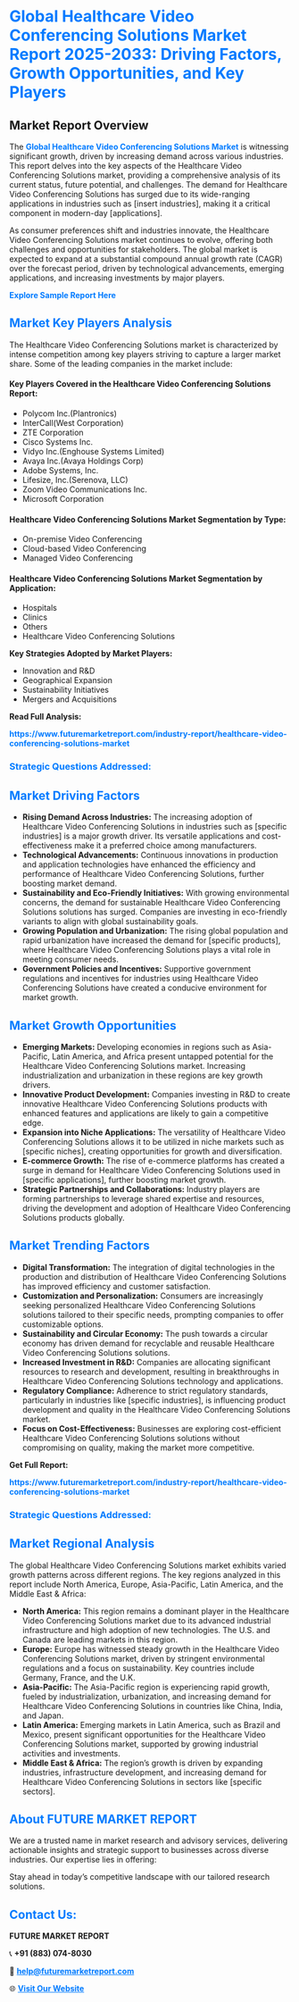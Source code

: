 <h1 style="color: #007BFF;">Global Healthcare Video Conferencing Solutions Market Report 2025-2033: Driving Factors, Growth Opportunities, and Key Players</h1>

<section id="overview">
<h2>Market Report Overview</h2>
<p>The <a href="https://www.futuremarketreport.com/industry-report/healthcare-video-conferencing-solutions-market" style="color: #007BFF; text-decoration: none;"><strong>Global Healthcare Video Conferencing Solutions Market</strong></a> is witnessing significant growth, driven by increasing demand across various industries. This report delves into the key aspects of the Healthcare Video Conferencing Solutions market, providing a comprehensive analysis of its current status, future potential, and challenges. The demand for Healthcare Video Conferencing Solutions has surged due to its wide-ranging applications in industries such as [insert industries], making it a critical component in modern-day [applications].</p>
<p>As consumer preferences shift and industries innovate, the Healthcare Video Conferencing Solutions market continues to evolve, offering both challenges and opportunities for stakeholders. The global market is expected to expand at a substantial compound annual growth rate (CAGR) over the forecast period, driven by technological advancements, emerging applications, and increasing investments by major players.</p>
</section>

<section id="overview">
<p><a href="https://www.futuremarketreport.com/request-sample/reportId=112433" style="color: #007BFF; text-decoration: none;"><strong>Explore Sample Report Here</strong></a></p>
</section>

<section id="key-players">
<h2 style="color: #007BFF;">Market Key Players Analysis</h2>
<p>The Healthcare Video Conferencing Solutions market is characterized by intense competition among key players striving to capture a larger market share. Some of the leading companies in the market include:</p>
<h4>Key Players Covered in the Healthcare Video Conferencing Solutions Report:</h4>
<ul><li>Polycom Inc.(Plantronics)</li><li>InterCall(West Corporation)</li><li>ZTE Corporation</li><li>Cisco Systems Inc.</li><li>Vidyo Inc.(Enghouse Systems Limited)</li><li>Avaya Inc.(Avaya Holdings Corp)</li><li>Adobe Systems, Inc.</li><li>Lifesize, Inc.(Serenova, LLC)</li><li>Zoom Video Communications Inc.</li><li>Microsoft Corporation</li></ul>
<h4>Healthcare Video Conferencing Solutions Market Segmentation by Type:</h4>
<ul><li>On-premise Video Conferencing</li><li>Cloud-based Video Conferencing</li><li>Managed Video Conferencing</li></ul>

<h4>Healthcare Video Conferencing Solutions Market Segmentation by Application:</h4>
<ul><li>Hospitals</li><li>Clinics</li><li>Others</li><li>Healthcare Video Conferencing Solutions</li></ul>
<p><strong>Key Strategies Adopted by Market Players:</strong></p>
<ul>
<li>Innovation and R&D</li>
<li>Geographical Expansion</li>
<li>Sustainability Initiatives</li>
<li>Mergers and Acquisitions</li>
</ul>
</section>

<section>
<p><strong>Read Full Analysis: </strong></p><a href="https://www.futuremarketreport.com/industry-report/healthcare-video-conferencing-solutions-market" style="color: #007BFF; text-decoration: none;"><strong>https://www.futuremarketreport.com/industry-report/healthcare-video-conferencing-solutions-market</strong></a>
<h3 style="color: #007BFF;">Strategic Questions Addressed:</h3>
</section>

<section id="driving-factors">
<h2 style="color: #007BFF;">Market Driving Factors</h2>
<ul>
<li><strong>Rising Demand Across Industries:</strong> The increasing adoption of Healthcare Video Conferencing Solutions in industries such as [specific industries] is a major growth driver. Its versatile applications and cost-effectiveness make it a preferred choice among manufacturers.</li>
<li><strong>Technological Advancements:</strong> Continuous innovations in production and application technologies have enhanced the efficiency and performance of Healthcare Video Conferencing Solutions, further boosting market demand.</li>
<li><strong>Sustainability and Eco-Friendly Initiatives:</strong> With growing environmental concerns, the demand for sustainable Healthcare Video Conferencing Solutions solutions has surged. Companies are investing in eco-friendly variants to align with global sustainability goals.</li>
<li><strong>Growing Population and Urbanization:</strong> The rising global population and rapid urbanization have increased the demand for [specific products], where Healthcare Video Conferencing Solutions plays a vital role in meeting consumer needs.</li>
<li><strong>Government Policies and Incentives:</strong> Supportive government regulations and incentives for industries using Healthcare Video Conferencing Solutions have created a conducive environment for market growth.</li>
</ul>
</section>

<section id="growth-opportunities">
<h2 style="color: #007BFF;">Market Growth Opportunities</h2>
<ul>
<li><strong>Emerging Markets:</strong> Developing economies in regions such as Asia-Pacific, Latin America, and Africa present untapped potential for the Healthcare Video Conferencing Solutions market. Increasing industrialization and urbanization in these regions are key growth drivers.</li>
<li><strong>Innovative Product Development:</strong> Companies investing in R&D to create innovative Healthcare Video Conferencing Solutions products with enhanced features and applications are likely to gain a competitive edge.</li>
<li><strong>Expansion into Niche Applications:</strong> The versatility of Healthcare Video Conferencing Solutions allows it to be utilized in niche markets such as [specific niches], creating opportunities for growth and diversification.</li>
<li><strong>E-commerce Growth:</strong> The rise of e-commerce platforms has created a surge in demand for Healthcare Video Conferencing Solutions used in [specific applications], further boosting market growth.</li>
<li><strong>Strategic Partnerships and Collaborations:</strong> Industry players are forming partnerships to leverage shared expertise and resources, driving the development and adoption of Healthcare Video Conferencing Solutions products globally.</li>
</ul>
</section>

<section id="trending-factors">
<h2 style="color: #007BFF;">Market Trending Factors</h2>
<ul>
<li><strong>Digital Transformation:</strong> The integration of digital technologies in the production and distribution of Healthcare Video Conferencing Solutions has improved efficiency and customer satisfaction.</li>
<li><strong>Customization and Personalization:</strong> Consumers are increasingly seeking personalized Healthcare Video Conferencing Solutions solutions tailored to their specific needs, prompting companies to offer customizable options.</li>
<li><strong>Sustainability and Circular Economy:</strong> The push towards a circular economy has driven demand for recyclable and reusable Healthcare Video Conferencing Solutions solutions.</li>
<li><strong>Increased Investment in R&D:</strong> Companies are allocating significant resources to research and development, resulting in breakthroughs in Healthcare Video Conferencing Solutions technology and applications.</li>
<li><strong>Regulatory Compliance:</strong> Adherence to strict regulatory standards, particularly in industries like [specific industries], is influencing product development and quality in the Healthcare Video Conferencing Solutions market.</li>
<li><strong>Focus on Cost-Effectiveness:</strong> Businesses are exploring cost-efficient Healthcare Video Conferencing Solutions solutions without compromising on quality, making the market more competitive.</li>
</ul>
</section>

<section>
<p><strong>Get Full Report: </strong></p><a href="https://www.futuremarketreport.com/industry-report/healthcare-video-conferencing-solutions-market" style="color: #007BFF; text-decoration: none;"><strong>https://www.futuremarketreport.com/industry-report/healthcare-video-conferencing-solutions-market</strong></a>
<h3 style="color: #007BFF;">Strategic Questions Addressed:</h3>
</section>


<section id="regional-analysis">
<h2 style="color: #007BFF;">Market Regional Analysis</h2>
<p>The global Healthcare Video Conferencing Solutions market exhibits varied growth patterns across different regions. The key regions analyzed in this report include North America, Europe, Asia-Pacific, Latin America, and the Middle East & Africa:</p>
<ul>
<li><strong>North America:</strong> This region remains a dominant player in the Healthcare Video Conferencing Solutions market due to its advanced industrial infrastructure and high adoption of new technologies. The U.S. and Canada are leading markets in this region.</li>
<li><strong>Europe:</strong> Europe has witnessed steady growth in the Healthcare Video Conferencing Solutions market, driven by stringent environmental regulations and a focus on sustainability. Key countries include Germany, France, and the U.K.</li>
<li><strong>Asia-Pacific:</strong> The Asia-Pacific region is experiencing rapid growth, fueled by industrialization, urbanization, and increasing demand for Healthcare Video Conferencing Solutions in countries like China, India, and Japan.</li>
<li><strong>Latin America:</strong> Emerging markets in Latin America, such as Brazil and Mexico, present significant opportunities for the Healthcare Video Conferencing Solutions market, supported by growing industrial activities and investments.</li>
<li><strong>Middle East & Africa:</strong> The region’s growth is driven by expanding industries, infrastructure development, and increasing demand for Healthcare Video Conferencing Solutions in sectors like [specific sectors].</li>
</ul>
</section>

<footer>
<h2 style="color: #007BFF;">About FUTURE MARKET REPORT</h2>
<p>We are a trusted name in market research and advisory services, delivering actionable insights and strategic support to businesses across diverse industries. Our expertise lies in offering:</p>

<p>Stay ahead in today’s competitive landscape with our tailored research solutions.</p>

<h2 style="color: #007BFF;">Contact Us:</h2>
<p><strong>FUTURE MARKET REPORT</strong></p>
<p>📞 <strong>+91 (883) 074-8030</strong></p>
<p>📧 <strong><a href="mailto:help@futuremarketreport.com" style="color: #007BFF;">help@futuremarketreport.com</a></strong></p>
<p>🌐 <strong><a href="https://www.futuremarketreport.com/" style="color: #007BFF;">Visit Our Website</a></strong></p>
</footer>